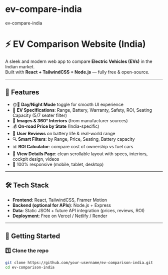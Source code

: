 # ev-compare-india
ev-compare-india
# ⚡ EV Comparison Website (India)

A sleek and modern web app to compare **Electric Vehicles (EVs)** in the Indian market.  
Built with **React + TailwindCSS + Node.js** — fully free & open-source.  

---

## 🌟 Features
- 🌞🌙 **Day/Night Mode** toggle for smooth UI experience  
- 🚗 **EV Specifications**: Range, Battery, Warranty, Safety, ROI, Seating Capacity (5/7 seater filter)  
- 📸 **Images & 360° Interiors** (from manufacturer sources)  
- 💰 **On-road Price by State** (India-specific)  
- 📝 **User Reviews** on battery life & real-world range  
- 🔍 **Smart Filters**: by Range, Price, Seating, Battery capacity  
- 📊 **ROI Calculator**: compare cost of ownership vs fuel cars  
- 🧭 **View Details Page**: clean scrollable layout with specs, interiors, cockpit design, videos  
- 📱 100% responsive (mobile, tablet, desktop)  

---

## 🛠️ Tech Stack
- **Frontend**: React, TailwindCSS, Framer Motion  
- **Backend (optional for APIs)**: Node.js + Express  
- **Data**: Static JSON + future API integration (prices, reviews, ROI)  
- **Deployment**: Free on Vercel / Netlify / Render  

---

## 🚀 Getting Started

### 1️⃣ Clone the repo
```bash
git clone https://github.com/your-username/ev-comparison-india.git
cd ev-comparison-india
